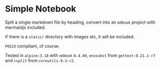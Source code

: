 # Simple Notebook

Split a single markdown file by heading, convert into an
`mdbook` project with mermaidjs included.

If there is a `static/` directory with images etc, it will be included.

`POSIX` compliant, of course.

Tested in `alpine:3.18` with `mdbook` `0.4.40`, `envsubst` from `gettext-0.21.1-r7` and `csplit` from `coreutils-9.3-r2`.
